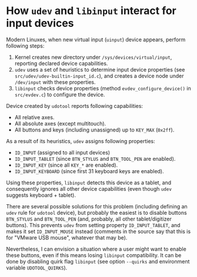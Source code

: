 # How `udev` and `libinput` interact for input devices

Modern Linuxes, when new virtual input (`uinput`) device appears,
perform following steps:

1. Kernel creates new directory under `/sys/devices/virtual/input`,
   reporting declared device capabilities.
2. `udev` uses a set of heuristics to determine input device properties
   (see `src/udev/udev-builtin-input_id.c`), and creates a device
   node under `/dev/input` with these properties.
3. `libinput` checks device properties (method `evdev_configure_device()`
   in `src/evdev.c`) to configure the device.

Device created by `udotool` reports following capabilities:

- All relative axes.
- All absolute axes (except multitouch).
- All buttons and keys (including unassigned) up to `KEY_MAX` (`0x2ff`).

As a result of its heuristics, `udev` assigns following properties:

- `ID_INPUT` (assigned to all input devices)
- `ID_INPUT_TABLET` (since `BTN_STYLUS` and `BTN_TOOL_PEN` are enabled).
- `ID_INPUT_KEY` (since all `KEY_*` are enabled).
- `ID_INPUT_KEYBOARD` (since first 31 keyboard keys are enabled).

Using these properties, `libinput` detects this device as a tablet, and
consequently ignores all other device capabilities (even though `udev`
suggests keyboard + tablet).

There are several possible solutions for this problem (including defining
an `udev` rule for `udotool` device), but probably the easiest is to
disable buttons `BTN_STYLUS` and `BTN_TOOL_PEN` (and, probably, all other
tablet/digitizer buttons). This prevents `udev` from setting property
`ID_INPUT_TABLET`, and makes it set `ID_INPUT_MOUSE` instead (comments in
the source say that this is for "VMware USB mouse", whatever that may be).

Nevertheless, I can envision a situation where a user might want to enable
these buttons, even if this means losing `libinput` compatibility. It can
be done by disabling quirk flag `libinput` (see option `--quirks` and
environment variable `UDOTOOL_QUIRKS`).

